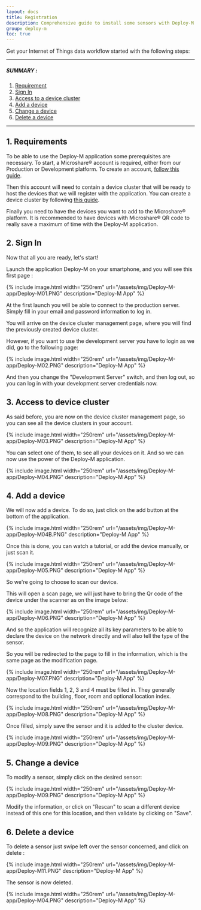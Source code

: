 ```yaml
---
layout: docs
title: Registration
description: Comprehensive guide to install some sensors with Deploy-M
group: deploy-m
toc: true
---
```


Get your Internet of Things data workflow started with the following steps:

---------------------------------------

##### SUMMARY : 

1. [Requirement](./#1-requirements)
2. [Sign In](./#2-sign-in)
3. [Access to a device cluster](./#3-access-to-device-cluster)
4. [Add a device](./#4-add-a-device)
5. [Change a device](./#5-change-a-device)
6. [Delete a device](./#6-delete-a-device)

---------------------------------------

## 1. Requirements

To be able to use the Deploy-M application some prerequisites are necessary. 
To start, a Microshare® account is required, either from our Production or Development platform. 
To create an account, [follow this guide](/docs/2/general-user/quick-start/create-an-account/).

Then this account will need to contain a device cluster that will be ready to host the devices that we will register with the application. 
You can create a device cluster by following [this guide](/docs/2/technical/microshare-platform/dashboard-guide/).

Finally you need to have the devices you want to add to the Microshare® platform. It is recommended to have devices with Microshare® QR code to really save a maximum of time with the Deploy-M application.

## 2. Sign In

Now that all you are ready, let's start!

Launch the application Deploy-M on your smartphone, and you will see this first page : 

{% include image.html width="250rem" url="/assets/img/Deploy-M-app/Deploy-M01.PNG" description="Deploy-M App" %}

At the first launch you will be able to connect to the production server. Simply fill in your email and password information to log in. 

You will arrive on the device cluster management page, where you will find the previously created device cluster.

However, if you want to use the development server you have to login as we did, go to the following page: 

{% include image.html width="250rem" url="/assets/img/Deploy-M-app/Deploy-M02.PNG" description="Deploy-M App" %}

And then you change the "Development Server" switch, and then log out, so you can log in with your development server credentials now. 

## 3. Access to device cluster

As said before, you are now on the device cluster management page, so you can see all the device clusters in your account. 

{% include image.html width="250rem" url="/assets/img/Deploy-M-app/Deploy-M03.PNG" description="Deploy-M App" %}

You can select one of them, to see all your devices on it. And so we can now use the power of the Deploy-M application.

{% include image.html width="250rem" url="/assets/img/Deploy-M-app/Deploy-M04.PNG" description="Deploy-M App" %}



## 4. Add a device

We will now add a device. To do so, just click on the add button at the bottom of the application.

{% include image.html width="250rem" url="/assets/img/Deploy-M-app/Deploy-M04B.PNG" description="Deploy-M App" %}

Once this is done, you can watch a tutorial, or add the device manually, or just scan it.  

{% include image.html width="250rem" url="/assets/img/Deploy-M-app/Deploy-M05.PNG" description="Deploy-M App" %}

So we're going to choose to scan our device.

This will open a scan page, we will just have to bring the Qr code of the device under the scanner as on the image below: 

{% include image.html width="250rem" url="/assets/img/Deploy-M-app/Deploy-M06.PNG" description="Deploy-M App" %}

And so the application will recognize all its key parameters to be able to declare the device on the network directly and will also tell the type of the sensor. 

So you will be redirected to the page to fill in the information, which is the same page as the modification page. 

{% include image.html width="250rem" url="/assets/img/Deploy-M-app/Deploy-M07.PNG" description="Deploy-M App" %}

Now the location fields 1, 2, 3 and 4 must be filled in. They generally correspond to the building, floor, room and optional location index.

{% include image.html width="250rem" url="/assets/img/Deploy-M-app/Deploy-M08.PNG" description="Deploy-M App" %}

Once filled, simply save the sensor and it is added to the cluster device.

{% include image.html width="250rem" url="/assets/img/Deploy-M-app/Deploy-M09.PNG" description="Deploy-M App" %}

## 5. Change a device

To modify a sensor, simply click on the desired sensor: 

{% include image.html width="250rem" url="/assets/img/Deploy-M-app/Deploy-M09.PNG" description="Deploy-M App" %}

Modify the information, or click on "Rescan" to scan a different device instead of this one for this location, and then validate by clicking on "Save".

## 6. Delete a device

To delete a sensor just swipe left over the sensor concerned, and click on delete :

{% include image.html width="250rem" url="/assets/img/Deploy-M-app/Deploy-M11.PNG" description="Deploy-M App" %}

The sensor is now deleted.

{% include image.html width="250rem" url="/assets/img/Deploy-M-app/Deploy-M04.PNG" description="Deploy-M App" %}
